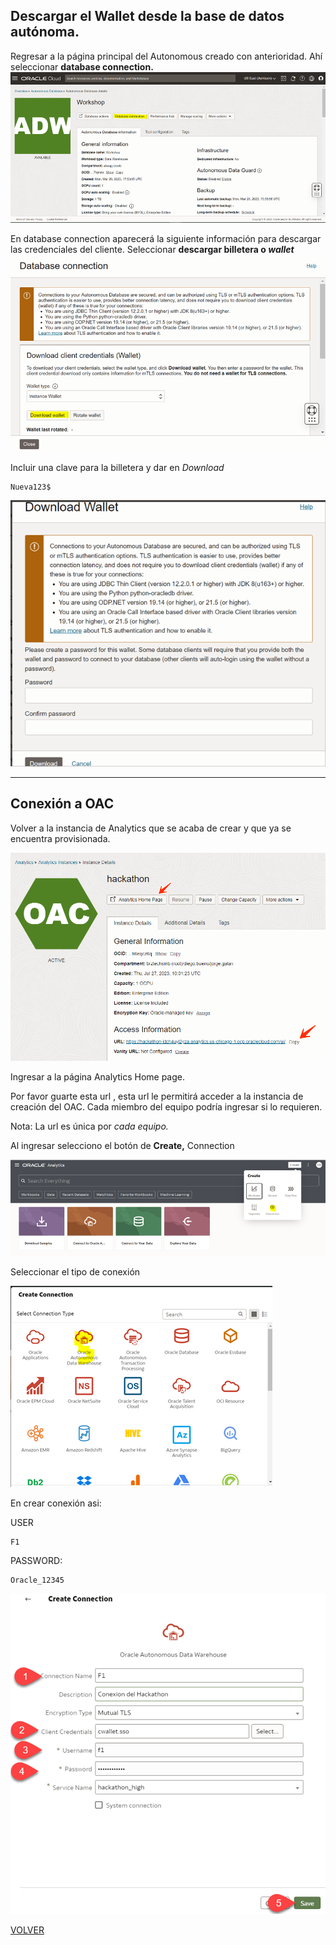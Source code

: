## Descargar el Wallet desde la base de datos autónoma.

Regresar a la página principal del Autonomous creado con anterioridad. Ahí seleccionar **database connection.**
<img src="opt/Pasted image 20230727045707.png" alt="Dw">


En database connection aparecerá la siguiente información para descargar las credenciales del cliente. Seleccionar **descargar billetera o _wallet_**
<img src="opt/Pasted image 20230727045755.png" alt="Dw1">


Incluir una clave para la billetera y dar en *Download*

```
Nueva123$
```

<img src="opt/Pasted image 20230727045814.png" alt="Dw3">



---
## Conexión a OAC

Volver a la instancia de Analytics que se acaba de crear y que ya se encuentra provisionada. 

<img src="opt/Pasted image 20230727051048.png" alt="oac">


Ingresar a la página Analytics Home page.

Por favor guarte esta url , esta url le permitirá acceder a la instancia de creación del OAC. Cada miembro del equipo podría ingresar si lo requieren.

Nota: La url es única por *cada equipo.*

Al ingresar selecciono el botón de **Create,** Connection

<img src="opt/Pasted image 20230727051327.png" alt="oac2">


Seleccionar el tipo de conexión

<img src="opt/Pasted image 20230727051349.png" alt="oactipo">

En crear conexión asi:

USER

```
F1
```

PASSWORD:

```
Oracle_12345
```

<img src="opt/Pasted image 20230727051428.png" alt="oac4">



[VOLVER](README.md)





